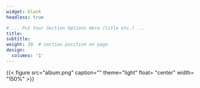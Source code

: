 ```yaml
---
widget: blank
headless: true

# ... Put Your Section Options Here (title etc.) ...
title: 
subtitle:
weight: 20  # section position on page
design:
  columns: '1'
---
```


{{< figure src="album.png" caption="" theme="light"  float= "center" width= "150%" >}}
